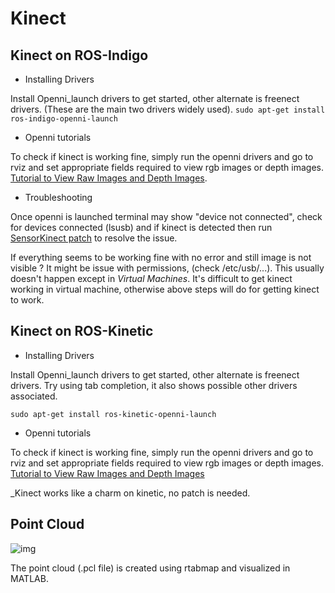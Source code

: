 # Kinect

## Kinect on ROS-Indigo

- Installing Drivers

Install Openni_launch drivers to get started, other alternate is freenect drivers. 
(These are the main two drivers widely used).
`sudo apt-get install ros-indigo-openni-launch`


- Openni tutorials

To check if kinect is working fine, simply run the openni drivers and 
go to rviz and set appropriate fields required to view rgb images or depth images.
[Tutorial to View Raw Images and Depth Images](http://wiki.ros.org/openni_launch).



- Troubleshooting 

Once openni is launched terminal may show "device not connected", 
check for devices connected (lsusb) and if kinect is detected then 
run [SensorKinect patch](http://blog.justsophie.com/installing-kinect-nite-drivers-on-ubuntu-14-04-and-ros-indigo/) 
to resolve the issue.

If everything seems to be working fine with no error and still image is not visible ? 
It might be issue with permissions, (check /etc/usb/...). This usually doesn't happen 
except in _Virtual Machines_. It's difficult to get kinect working in virtual machine, 
otherwise above steps will do for getting kinect to work.



## Kinect on ROS-Kinetic

- Installing Drivers

Install Openni_launch drivers to get started, other alternate is freenect drivers. 
Try using tab completion, it also shows possible other drivers associated.

`sudo apt-get install ros-kinetic-openni-launch`


- Openni tutorials

To check if kinect is working fine, simply run the openni drivers and go to rviz 
and set appropriate fields required to view rgb images or depth images.
[Tutorial to View Raw Images and Depth Images](http://wiki.ros.org/openni_launch)

_Kinect works like a charm on kinetic, no patch is needed.


## Point Cloud

![img](https://github.com/MouryaThumplet/Kinect/blob/master/first%20frame.png)

The point cloud (.pcl file) is created using rtabmap and visualized in MATLAB.



